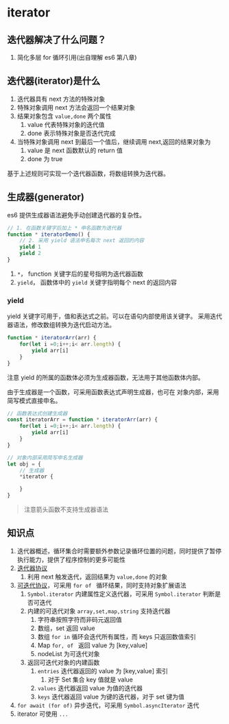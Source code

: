 # iterator

## 迭代器解决了什么问题？
1. 简化多层 for 循环引用(出自理解 es6 第八章)

## 迭代器(iterator)是什么
1. 迭代器具有 next 方法的特殊对象 
2. 特殊对象调用 next 方法会返回一个结果对象
3. 结果对象包含 `value,done` 两个属性
   1. value 代表特殊对象的迭代值
   2. done 表示特殊对象是否迭代完成
4. 当特殊对象调用 next 到最后一个值后，继续调用 next,返回的结果对象为
   1. value 是 next 函数默认的 return 值
   2. done 为 true


基于上述规则可实现一个迭代器函数，将数组转换为迭代器。

## 生成器(generator)
es6 提供生成器语法避免手动创建迭代器的复杂性。

```js
// 1. 在函数关键字后加上 * 申名函数为迭代器
function * iteratorDemo() {
    // 2. 采用 yield 语法申名每次 next 返回的内容
    yield 1
    yield 2
}
```

1. `*`， function 关键字后的星号指明为迭代器函数
2. `yield`， 函数体中的 `yield` 关键字指明每个 next 的返回内容

<!-- TODO: yield 是如何停止执行的 -->

### yield
yield 关键字可用于，值和表达式之前。可以在语句内部使用该关键字。
采用迭代器语法，修改数组转换为迭代启动方法。

```js
function * iteratorArr(arr) {
    for(let i =0;i++;i< arr.length) {
        yield arr[i]
    } 
}
```

注意 yield 的所属的函数体必须为生成器函数，无法用于其他函数体内部。


由于生成器是一个函数，可采用函数表达式声明生成器，也可在
对象内部，采用简写模式直接申名。

```js
// 函数表达式创建生成器
const iteratorArr = function * iteratorArr(arr) {
    for(let i =0;i++;i< arr.length) {
        yield arr[i]
    } 
}

// 对象内部采用简写申名生成器
let obj = {
    // 生成器
    *iterator {

    }
}
```

> 注意箭头函数不支持生成器语法

<!-- TODO: 生成器在引擎内部如何表征 -->


## 知识点
1. 迭代器概述，循环集合时需要额外参数记录循环位置的问题，同时提供了暂停执行能力，提供了程序控制的更多可能性
2. [迭代器协议](https://developer.mozilla.org/en-US/docs/Web/JavaScript/Reference/Iteration_protocols#The_iterator_protocol)
   1. 利用 next 触发迭代，返回结果为 `value,done` 的对象
3. [可迭代协议](https://developer.mozilla.org/en-US/docs/Web/JavaScript/Reference/Iteration_protocols#The_iterable_protocol)，可采用 `for of ` 循环结果，同时支持对象扩展语法
   1. `Symbol.iterator` 内建属性定义迭代器，可采用 `Symbol.iterator` 判断是否可迭代
   2. 内建的可迭代对象 `array,set,map,string` 支持迭代器
      1. 字符串按照字符而非码元返回值
      2. 数组，set 返回 value
      3. 数组 `for in` 循环会迭代所有属性，而 keys 只返回数值索引
      4. Map  `for, of ` 返回 value 为 [key,value]
      5. nodeList 为可迭代对象
   3. 返回可迭代对象的内建函数
      1. `entries` 迭代器返回的 value 为 [key,value] 索引
         1. 对于 Set 集合 key 值就是 value
      2. `values` 迭代器返回 value 为值的迭代器
      3.  `keys` 迭代器返回 value 为键的迭代器，对于 set 键为值
4. `for await (for of)` 异步迭代，可采用 `Symbol.asyncIterator` 迭代 
5. iterator 可使用 `...`